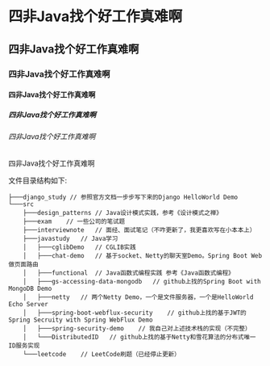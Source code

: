 # 四非Java找个好工作真难啊
## 四非Java找个好工作真难啊
### 四非Java找个好工作真难啊
#### 四非Java找个好工作真难啊
##### 四非Java找个好工作真难啊
###### 四非Java找个好工作真难啊
四非Java找个好工作真难啊

文件目录结构如下:

```
├───django_study // 参照官方文档一步步写下来的Django HelloWorld Demo
└───src
    ├───design_patterns // Java设计模式实践，参考《设计模式之禅》
    ├───exam    // 一些公司的笔试题
    ├───interviewnote   // 面经、面试笔记（不咋更新了，我更喜欢写在小本本上）
    ├───javastudy   // Java学习
    │   ├───cglibDemo   // CGLIB实践
    │   ├───chat-demo   // 基于socket、Netty的聊天室Demo。Spring Boot Web做页面路由
    │   ├───functional  // Java函数式编程实践 参考《Java函数式编程》
    │   ├───gs-accessing-data-mongodb   // github上找的Spring Boot with MongoDB Demo
    │   ├───netty   // 两个Netty Demo，一个是文件服务器，一个是HelloWorld Echo Server
    │   ├───spring-boot-webflux-security    // github上找的基于JWT的Spring Secruity with Spring WebFlux Demo
    │   ├───spring-security-demo    // 我自己对上述技术栈的实现（不完整）
    │   └───DistributedID   // github上找的基于Netty和雪花算法的分布式唯一ID服务实现
    └───leetcode    // LeetCode刷题（已经停止更新）
```